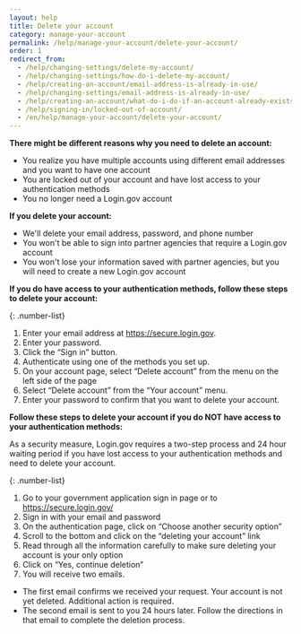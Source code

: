 ```yaml
---
layout: help
title: Delete your account
category: manage-your-account
permalink: /help/manage-your-account/delete-your-account/
order: 1
redirect_from:
  - /help/changing-settings/delete-my-account/
  - /help/changing-settings/how-do-i-delete-my-account/
  - /help/creating-an-account/email-address-is-already-in-use/
  - /help/changing-settings/email-address-is-already-in-use/
  - /help/creating-an-account/what-do-i-do-if-an-account-already-exists-under-my-email-address/
  - /help/signing-in/locked-out-of-account/
  - /en/help/manage-your-account/delete-your-account/
---
```

 **There might be different reasons why you need to delete an account:**

* You realize you have multiple accounts using different email addresses and you want to have one account
* You are locked out of your account and have lost access to your authentication methods
* You no longer need a Login.gov account

**If you delete your account:**

* We'll delete your email address, password, and phone number
* You won't be able to sign into partner agencies that require a Login.gov account
* You won't lose your information saved with partner agencies, but you will need to create a new Login.gov account

**If you do have access to your authentication methods, follow these steps to delete your account:**

{: .number-list}
1. Enter your email address at <https://secure.login.gov>.
2. Enter your password.
3. Click the “Sign in” button.
4. Authenticate using one of the methods you set up.
5. On your account page, select “Delete account” from the menu on the left side of the page
6. Select “Delete account” from the “Your account” menu.
7. Enter your password to confirm that you want to delete your account.

**Follow these steps to delete your account if you do NOT have access to your authentication methods:**

As a security measure, Login.gov requires a two-step process and 24 hour waiting period if you have lost access to your authentication methods and need to delete your account.

{: .number-list}
1. Go to your government application sign in page or to <https://secure.login.gov/>
2. Sign in with your email and password
3. On the authentication page, click on “Choose another security option”
4. Scroll to the bottom and click on the “deleting your account” link
5. Read through all the information carefully to make sure deleting your account is your only option
6. Click on “Yes, continue deletion”
7. You will receive two emails.
* The first email confirms we received your request. Your account is not yet deleted. Additional action is required.
* The second email is sent to you 24 hours later. Follow the directions in that email to complete the deletion process.
